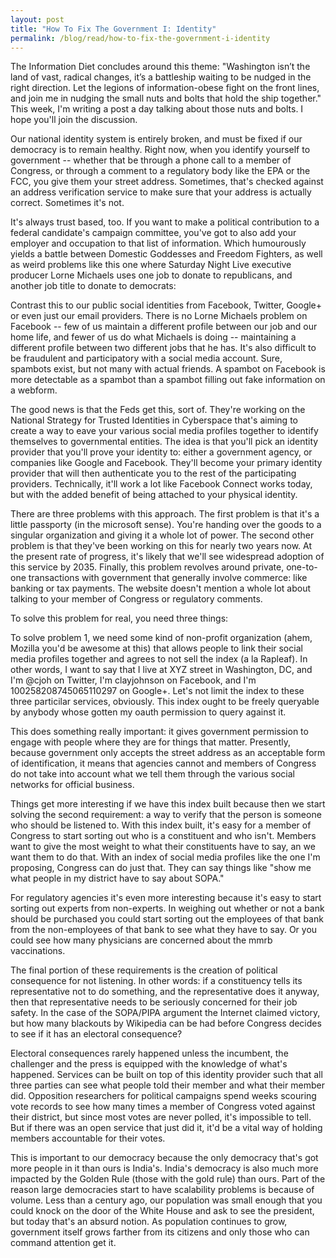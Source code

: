 ```yaml
---
layout: post
title: "How To Fix The Government I: Identity"
permalink: /blog/read/how-to-fix-the-government-i-identity
---
```

The Information Diet concludes around this theme: "Washington isn’t the land of vast, radical changes, it’s a battleship waiting to be nudged in the right direction. Let the legions of information-obese fight on the front lines, and join me in nudging the small nuts and bolts that hold the ship together." This week, I'm writing a post a day talking about those nuts and bolts. I hope you'll join the discussion.

Our national identity system is entirely broken, and must be fixed if our democracy is to remain healthy. Right now, when you identify yourself to government -- whether that be through a phone call to a member of Congress, or through a comment to a regulatory body like the EPA or the FCC, you give them your street address. Sometimes, that's checked against an address verification service to make sure that your address is actually correct. Sometimes it's not.

It's always trust based, too. If you want to make a political contribution to a federal candidate's campaign committee, you've got to also add your employer and occupation to that list of information. Which humourously yields a battle between Domestic Goddesses and Freedom Fighters, as well as weird problems like this one where Saturday Night Live executive producer Lorne Michaels uses one job to donate to republicans, and another job title to donate to democrats:

Contrast this to our public social identities from Facebook, Twitter, Google+ or even just our email providers. There is no Lorne Michaels problem on Facebook -- few of us maintain a different profile between our job and our home life, and fewer of us do what Michaels is doing -- maintaining a different profile between two different jobs that he has. It's also difficult to be fraudulent and participatory with a social media account. Sure, spambots exist, but not many with actual friends. A spambot on Facebook is more detectable as a spambot than a spambot filling out fake information on a webform.

The good news is that the Feds get this, sort of. They're working on the National Strategy for Trusted Identities in Cyberspace that's aiming to create a way to eave your various social media profiles together to identify themselves to governmental entities. The idea is that you'll pick an identity provider that you'll prove your identity to: either a government agency, or companies like Google and Facebook. They'll become your primary identity provider that will then authenticate you to the rest of the participating providers. Technically, it'll work a lot like Facebook Connect works today, but with the added benefit of being attached to your physical identity.

There are three problems with this approach. The first problem is that it's a little passporty (in the microsoft sense). You're handing over the goods to a singular organization and giving it a whole lot of power. The second other problem is that they've been working on this for nearly two years now. At the present rate of progress, it's likely that we'll see widespread adoption of this service by 2035. Finally, this problem revolves around private, one-to-one transactions with government that generally involve commerce: like banking or tax payments. The website doesn't mention a whole lot about talking to your member of Congress or regulatory comments.

To solve this problem for real, you need three things:

To solve problem 1, we need some kind of non-profit organization (ahem, Mozilla you'd be awesome at this) that allows people to link their social media profiles together and agrees to not sell the index (a la Rapleaf). In other words, I want to say that I live at XYZ street in Washington, DC, and I'm @cjoh on Twitter, I'm clayjohnson on Facebook, and I'm 100258208745065110297 on Google+. Let's not limit the index to these three particilar services, obviously. This index ought to be freely queryable by anybody whose gotten my oauth permission to query against it.

This does something really important: it gives government permission to engage with people where they are for things that matter. Presently, because government only accepts the street address as an acceptable form of identification, it means that agencies cannot and members of Congress do not take into account what we tell them through the various social networks for official business.

Things get more interesting if we have this index built because then we start solving the second requirement: a way to verify that the person is someone who should be listened to. With this index built, it's easy for a member of Congress to start sorting out who is a constituent and who isn't. Members want to give the most weight to what their constituents have to say, an we want them to do that. With an index of social media profiles like the one I'm proposing, Congress can do just that. They can say things like "show me what people in my district have to say about SOPA."

For regulatory agencies it's even more interesting because it's easy to start sorting out experts from non-experts. In weighing out whether or not a bank should be purchased you could start sorting out the employees of that bank from the non-employees of that bank to see what they have to say. Or you could see how many physicians are concerned about the mmrb vaccinations.

The final portion of these requirements is the creation of political consequence for not listening. In other words: if a constituency tells its representative not to do something, and the representative does it anyway, then that representative needs to be seriously concerned for their job safety. In the case of the SOPA/PIPA argument the Internet claimed victory, but how many blackouts by Wikipedia can be had before Congress decides to see if it has an electoral consequence?

Electoral consequences rarely happened unless the incumbent, the challenger and the press is equipped with the knowledge of what's happened. Services can be built on top of this identity provider such that all three parties can see what people told their member and what their member did. Opposition researchers for political campaigns spend weeks scouring vote records to see how many times a member of Congress voted against their district, but since most votes are never polled, it's impossible to tell. But if there was an open service that just did it, it'd be a vital way of holding members accountable for their votes.

This is important to our democracy because the only democracy that's got more people in it than ours is India's. India's democracy is also much more impacted by the Golden Rule (those with the gold rule) than ours. Part of the reason large democracies start to have scalability problems is because of volume. Less than a century ago, our population was small enough that you could knock on the door of the White House and ask to see the president, but today that's an absurd notion. As population continues to grow, government itself grows farther from its citizens and only those who can command attention get it.
